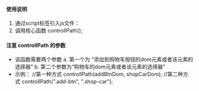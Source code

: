 #### 使用说明
1. 通过script标签引入js文件： <script src="./addToCar.js"></script>
2. 调用核心函数 controllPath();

#### 注意 controllPath 的参数
-   该函数需要两个参数
    a. 第一个为 “添加到购物车按钮的dom元素或者该元素的选择器”
    b. 第二个参数为“购物车的dom元素或者该元素的选择器”
-   示例：
     //第一种方式
    controllPath(addBtnDom, shopCarDom);
    //第二种方式
    controllPath(".add-btn", ".shop-car");
